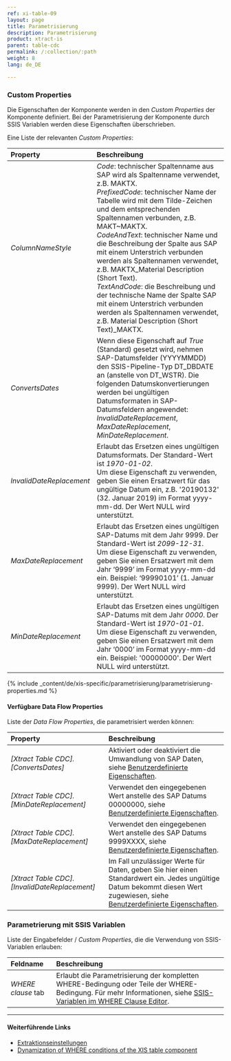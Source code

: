 ```yaml
---
ref: xi-table-09
layout: page
title: Parametrisierung
description: Parametrisierung
product: xtract-is
parent: table-cdc
permalink: /:collection/:path
weight: 8
lang: de_DE

---
```

### Custom Properties
Die Eigenschaften der Komponente werden in den *Custom Properties* der Komponente definiert.
Bei der Parametrisierung der Komponente durch SSIS Variablen werden diese Eigenschaften überschrieben.

Eine Liste der relevanten *Custom Properties*:

|Property|Beschreibung|
|:----|:----|
| *ColumnNameStyle* | *Code*: technischer Spaltenname aus SAP wird als Spaltenname verwendet, z.B. MAKTX. <br>*PrefixedCode*: technischer Name der Tabelle wird mit dem Tilde-Zeichen und dem entsprechenden Spaltennamen verbunden, z.B. MAKT~MAKTX. <br>*CodeAndText*: technischer Name und die Beschreibung der Spalte aus SAP mit einem Unterstrich verbunden werden als Spaltennamen verwendet, z.B. MAKTX_Material Description (Short Text). <br>*TextAndCode*: die Beschreibung und der technische Name der Spalte SAP mit einem Unterstrich verbunden werden als Spaltennamen verwendet, z.B. Material Description (Short Text)_MAKTX. |
| *ConvertsDates* | Wenn diese Eigenschaft auf *True* (Standard) gesetzt wird, nehmen SAP-Datumsfelder (YYYYMMDD) den SSIS-Pipeline-Typ DT_DBDATE an (anstelle von DT_WSTR). Die folgenden Datumskonvertierungen werden bei ungültigen Datumsformaten in SAP-Datumsfeldern angewendet:<br>*InvalidDateReplacement*, *MaxDateReplacement*, *MinDateReplacement*. |
| *InvalidDateReplacement* | Erlaubt das Ersetzen eines ungültigen Datumsformats. Der Standard-Wert ist *1970-01-02*. <br>Um diese Eigenschaft zu verwenden, geben Sie einen Ersatzwert für das ungültige Datum ein, z.B. '20190132' (32. Januar  2019) im Format yyyy-mm-dd. Der Wert NULL wird unterstützt.|
| *MaxDateReplacement* | Erlaubt das Ersetzen eines ungültigen SAP-Datums mit dem Jahr 9999. Der Standard-Wert ist *2099-12-31*. <br>Um diese Eigenschaft zu verwenden, geben Sie einen Ersatzwert mit dem Jahr ‘9999’ im Format yyyy-mm-dd ein. Beispiel: ‘99990101’ (1. Januar 9999). Der Wert NULL wird unterstützt.|
| *MinDateReplacement* | Erlaubt das Ersetzen eines ungültigen SAP-Datums mit dem Jahr *0000*. Der Standard-Wert ist *1970-01-01*. <br>Um diese Eigenschaft zu verwenden, geben Sie einen Ersatzwert mit dem Jahr ‘0000’ im Format yyyy-mm-dd ein. Beispiel: '00000000'. Der Wert NULL wird unterstützt.|



{% include _content/de/xis-specific/parametrisierung/parametrisierung-properties.md  %}

#### Verfügbare Data Flow Properties
Liste der *Data Flow Properties*, die parametrisiert werden können:

|Property|Beschreibung|
|:----|:----|
| *[Xtract Table CDC].[ConvertsDates]*|Aktiviert oder deaktiviert die Umwandlung von SAP Daten, siehe [Benutzerdefinierte Eigenschaften](#custom-properties). |
| *[Xtract Table CDC].[MinDateReplacement]*|Verwendet den eingegebenen Wert anstelle des SAP Datums 00000000, siehe [Benutzerdefinierte Eigenschaften](#custom-properties).|
| *[Xtract Table CDC].[MaxDateReplacement]*|Verwendet den eingegebenen Wert anstelle des SAP Datums 9999XXXX, siehe [Benutzerdefinierte Eigenschaften](#custom-properties).|
| *[Xtract Table CDC].[InvalidDateReplacement]*|Im Fall unzulässiger Werte für Daten, geben Sie hier einen Standardwert ein. Jedes ungültige Datum bekommt diesen Wert zugewiesen, siehe [Benutzerdefinierte Eigenschaften](#custom-properties).|

### Parametrierung mit SSIS Variablen

Liste der Eingabefelder / *Custom Properties*, die die Verwendung von SSIS-Variablen erlauben:

|Feldname|Beschreibung|
|:----|:----|
| *WHERE clause* tab| Erlaubt die Parametrisierung der kompletten WHERE-Bedingung oder Teile der WHERE-Bedingung. Für mehr Informationen, siehe [SSIS-Variablen im WHERE Clause Editor](where-bedingung#ssis-variablen-im-where-clause-editor).|

****
#### Weiterführende Links
- [Extraktionseinstellungen](./extraktionseinstellungen) <br>
- [Dynamization of WHERE conditions of the XIS table component](https://kb.theobald-software.com/xtract-is/Dynamization-of-WHERE-conditions-of-the-XIS-table-components)